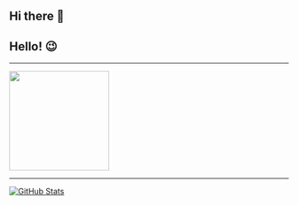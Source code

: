 ## Hi there 👋

<!--
**A-s-a-d/A-s-a-d** is a ✨ _special_ ✨ repository because its `README.md` (this file) appears on your GitHub profile.

Here are some ideas to get you started:

- 🔭 I’m currently working on ...
- 🌱 I’m currently learning ...
- 👯 I’m looking to collaborate on ...
- 🤔 I’m looking for help with ...
- 💬 Ask me about ...
- 📫 How to reach me: ...
- 😄 Pronouns: ...
- ⚡ Fun fact: ...
-->



## Hello! :wink:

<hr>
<a href="https://github.com/A-s-a-d/A-s-a-d">
<img height="180em" src="https://github-readme-stats.vercel.app/api/top-langs/?username=A-s-a-d&layout=compact&langs_count=7&theme=dracula"/>
</a>
<hr>
<a href="https://github.com/A-s-a-d/A-s-a-d">
<img align="center" src="https://github-readme-stats.vercel.app/api?username=A-s-a-d&show_icons=true&line_height=27&theme=dracula" alt="GitHub Stats"/>
</a>